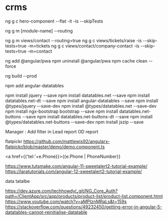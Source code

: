 # crms
ng g c hero-component --flat -it -is --skipTests

ng g m [module-name] --routing

ng g m views/contact --routing=true 
ng g c views/tickets/raise -is --skip-tests=true -m=tickets
ng g c views/contact/company-contact -is --skip-tests=true -m=contact

ng add @angular/pwa
npm uninstall @angular/pwa
npm cache clean --force

ng build --prod

npm add angular-datatables

npm install jquery --save
npm install datatables.net --save
npm install datatables.net-dt --save
npm install angular-datatables --save
npm install @types/jquery --save-dev
npm install @types/datatables.net --save-dev
npm install ngx-bootstrap bootstrap --save
npm install datatables.net-buttons --save
npm install datatables.net-buttons-dt --save
npm install @types/datatables.net-buttons --save-dev
npm install jszip --save

Manager :
Add filter in Lead report
OD report

flatpickr
https://github.com/mattlewis92/angularx-flatpickr/blob/master/demo/demo.component.ts

<a href={{'tel:'+e.Phone}}>{{e.Phone | PhoneNumber}}</a>


https://www.tutsmake.com/angular-11-sweetalert2-tutorial-example/
https://laratutorials.com/angular-12-sweetalert2-tutorial-example/


data tatalbe

https://dev.azure.com/techhowdy/_git/NG_Core_Auth?path=/ClientApp/src/app/products/product-list/product-list.component.html
https://www.youtube.com/watch?v=aMPIznMRaLs&t=159s
https://stackoverflow.com/questions/49232450/getting-error-in-angular-5-datatables-cannot-reinitialise-datatable